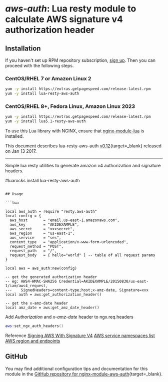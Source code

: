 # *aws-auth*: Lua resty module to calculate AWS signature v4 authorization header


## Installation

If you haven't set up RPM repository subscription, [sign up](https://www.getpagespeed.com/repo-subscribe). Then you can proceed with the following steps.

### CentOS/RHEL 7 or Amazon Linux 2

```bash
yum -y install https://extras.getpagespeed.com/release-latest.rpm
yum -y install lua-resty-aws-auth
```

### CentOS/RHEL 8+, Fedora Linux, Amazon Linux 2023

```bash
yum -y install https://extras.getpagespeed.com/release-latest.rpm
yum -y install lua5.1-resty-aws-auth
```


To use this Lua library with NGINX, ensure that [nginx-module-lua](../modules/lua.md) is installed.

This document describes lua-resty-aws-auth [v0.12](https://github.com/paragasu/lua-resty-aws-auth/releases/tag/v0.12-0){target=_blank} 
released on Jan 13 2017.
    
<hr />
Simple lua resty utilities to generate amazon v4 authorization and signature headers.

#luarocks install lua-resty-aws-auth
```

## Usage

```lua

local aws_auth = require "resty.aws-auth"
local config = {
  aws_host       = "email.us-east-1.amazonaws.com",
  aws_key        = "AKIDEXAMPLE",
  aws_secret     = "xxxsecret",
  aws_region     = "us-east-1",
  aws_service    = "ses",
  content_type   = "application/x-www-form-urlencoded",
  request_method = "POST",
  request_path   = "/",
  request_body   = { hello="world" } -- table of all request params
}

local aws = aws_auth:new(config)

-- get the generated authorization header
-- eg: AWS4-HMAC-SHA256 Credential=AKIDEXAMPLE/20150830/us-east-1/iam/aws4_request,
---    SignedHeaders=content-type;host;x-amz-date, Signature=xxx
local auth = aws:get_authorization_header()

-- get the x-amz-date header
local amz_date = aws:get_amz_date_header()

```

Add _Authorization_ and _x-amz-date_ header to ngx.req.headers

```lua
aws:set_ngx_auth_headers()

```



Reference
[Signing AWS With Signature V4](https://docs.aws.amazon.com/general/latest/gr/sigv4_signing.html)
[AWS service namespaces list](http://docs.aws.amazon.com/general/latest/gr/aws-arns-and-namespaces.html)
[AWS region and endpoints](http://docs.aws.amazon.com/general/latest/gr/rande.html)

## GitHub

You may find additional configuration tips and documentation for this module in the [GitHub repository for 
nginx-module-aws-auth](https://github.com/paragasu/lua-resty-aws-auth){target=_blank}.